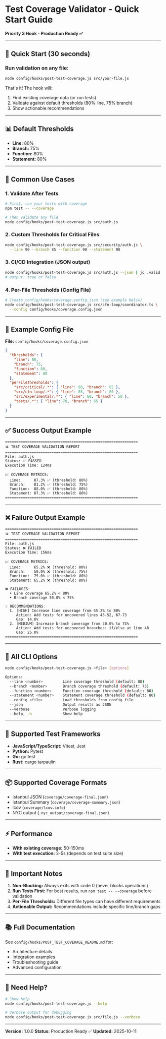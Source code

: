 # Test Coverage Validator - Quick Start Guide

**Priority 3 Hook - Production Ready ✅**

---

## 🚀 Quick Start (30 seconds)

### Run validation on any file:

```bash
node config/hooks/post-test-coverage.js src/your-file.js
```

That's it! The hook will:
1. Find existing coverage data (or run tests)
2. Validate against default thresholds (80% line, 75% branch)
3. Show actionable recommendations

---

## 📊 Default Thresholds

- **Line:** 80%
- **Branch:** 75%
- **Function:** 80%
- **Statement:** 80%

---

## 🎯 Common Use Cases

### 1. Validate After Tests

```bash
# First, run your tests with coverage
npm test -- --coverage

# Then validate any file
node config/hooks/post-test-coverage.js src/auth.js
```

### 2. Custom Thresholds for Critical Files

```bash
node config/hooks/post-test-coverage.js src/security/auth.js \
  --line 90 --branch 85 --function 90 --statement 90
```

### 3. CI/CD Integration (JSON output)

```bash
node config/hooks/post-test-coverage.js src/auth.js --json | jq .valid
# Output: true or false
```

### 4. Per-File Thresholds (Config File)

```bash
# Create config/hooks/coverage.config.json (see example below)
node config/hooks/post-test-coverage.js src/cfn-loop/coordinator.ts \
  --config config/hooks/coverage.config.json
```

---

## 📝 Example Config File

**File:** `config/hooks/coverage.config.json`

```json
{
  "thresholds": {
    "line": 80,
    "branch": 75,
    "function": 80,
    "statement": 80
  },
  "perFileThresholds": {
    "src/critical/.*": { "line": 90, "branch": 85 },
    "src/cfn-loop/.*": { "line": 85, "branch": 80 },
    "src/experimental/.*": { "line": 60, "branch": 50 },
    "tests/.*": { "line": 70, "branch": 65 }
  }
}
```

---

## ✅ Success Output Example

```
============================================================
📊 TEST COVERAGE VALIDATION REPORT
============================================================
File: auth.js
Status: ✅ PASSED
Execution Time: 124ms

📈 COVERAGE METRICS:
  Line:      87.3% ✅ (threshold: 80%)
  Branch:    81.2% ✅ (threshold: 75%)
  Function:  88.0% ✅ (threshold: 80%)
  Statement: 87.3% ✅ (threshold: 80%)
============================================================
```

---

## ❌ Failure Output Example

```
============================================================
📊 TEST COVERAGE VALIDATION REPORT
============================================================
File: auth.js
Status: ❌ FAILED
Execution Time: 156ms

📈 COVERAGE METRICS:
  Line:      65.2% ❌ (threshold: 80%)
  Branch:    50.0% ❌ (threshold: 75%)
  Function:  75.0% ✅ (threshold: 80%)
  Statement: 65.2% ❌ (threshold: 80%)

❌ FAILURES:
  • Line coverage 65.2% < 80%
  • Branch coverage 50.0% < 75%

💡 RECOMMENDATIONS:
  1. [HIGH] Increase line coverage from 65.2% to 80%
     Action: Add tests for uncovered lines 45-52, 67-73
     Gap: 14.8%
  2. [MEDIUM] Increase branch coverage from 50.0% to 75%
     Action: Add tests for uncovered branches: if/else at line 48
     Gap: 25.0%
============================================================
```

---

## 🔧 All CLI Options

```bash
node config/hooks/post-test-coverage.js <file> [options]

Options:
  --line <number>         Line coverage threshold (default: 80)
  --branch <number>       Branch coverage threshold (default: 75)
  --function <number>     Function coverage threshold (default: 80)
  --statement <number>    Statement coverage threshold (default: 80)
  --config <file>         Load thresholds from config file
  --json                  Output results as JSON
  --verbose               Verbose logging
  --help, -h              Show help
```

---

## 🧪 Supported Test Frameworks

- **JavaScript/TypeScript:** Vitest, Jest
- **Python:** Pytest
- **Go:** go test
- **Rust:** cargo tarpaulin

---

## 📦 Supported Coverage Formats

- Istanbul JSON (`coverage/coverage-final.json`)
- Istanbul Summary (`coverage/coverage-summary.json`)
- lcov (`coverage/lcov.info`)
- NYC output (`.nyc_output/coverage-final.json`)

---

## ⚡ Performance

- **With existing coverage:** 50-150ms
- **With test execution:** 2-5s (depends on test suite size)

---

## 🚨 Important Notes

1. **Non-Blocking:** Always exits with code 0 (never blocks operations)
2. **Run Tests First:** For best results, run `npm test -- --coverage` before validation
3. **Per-File Thresholds:** Different file types can have different requirements
4. **Actionable Output:** Recommendations include specific line/branch gaps

---

## 📚 Full Documentation

See `config/hooks/POST_TEST_COVERAGE_README.md` for:
- Architecture details
- Integration examples
- Troubleshooting guide
- Advanced configuration

---

## 🤝 Need Help?

```bash
# Show help
node config/hooks/post-test-coverage.js --help

# Verbose output for debugging
node config/hooks/post-test-coverage.js src/file.js --verbose
```

---

**Version:** 1.0.0
**Status:** Production Ready ✅
**Updated:** 2025-10-11
